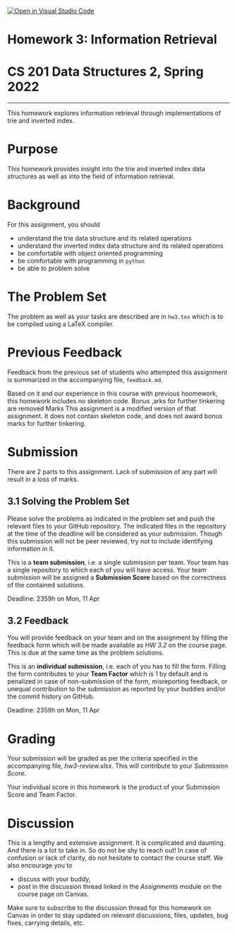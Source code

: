 [![Open in Visual Studio Code](https://classroom.github.com/assets/open-in-vscode-f059dc9a6f8d3a56e377f745f24479a46679e63a5d9fe6f495e02850cd0d8118.svg)](https://classroom.github.com/online_ide?assignment_repo_id=7457657&assignment_repo_type=AssignmentRepo)
# Homework 3: Information Retrieval
# CS 201 Data Structures 2, Spring 2022
-----

This homework explores information retrieval through implementations of trie and inverted index.

# Purpose

This homework provides insight into the trie and inverted index data structures as well as into the field of information retrieval.

# Background

For this assignment, you should
- understand the trie data structure and its related operations
- understand the inverted index data structure and its related operations
- be comfortable with object oriented programming
- be comfortable with programming in  `python`
- be able to problem solve

# The Problem Set

The problem as well as your tasks are described are in `hw3.tex` which is to be compiled using a LaTeX compiler.

# Previous Feedback

Feedback from the previous set of students who attempted this assignment is summarized in the accompanying file, `feedback.md`. 

Based on it and our experience in this course with previous hoomework, this homework includes no skeleton code. Bonus ,arks for further tinkering are removed Marks 
This assignment is a modified version of that assignment. It does not contain skeleton code, and does not award bonus marks for further tinkering.

# Submission

There are 2 parts to this assignment. Lack of submission of any part will result in a loss of marks.

## 3.1 Solving the Problem Set

Please solve the problems as indicated in the problem set and push the relevant files to your GitHub repository. The indicated files in the repository at the time of the deadline will be considered as your submission. Though this submission will not be peer reviewed, try not to include identifying information in it.

This is a __team submission__, i.e. a single submission per team. Your team has a single repository to which each of you will have access. Your team submission will be assigned a __Submission Score__ based on the correctness of the contained solutions.

Deadline: 2359h on Mon, 11 Apr

## 3.2 Feedback

You will provide feedback on your team and on the assignment by filling the feedback form which will be made available as _HW 3.2_ on the course page. This is due at the same time as the problem solutions.

This is an __individual submission__, i.e. each of you has to fill the form. Filling the form contributes to your __Team Factor__ which is 1 by default and is penalized in case of non-submission of the form,  misreporting feedback, or unequal contribution to the submission as reported by your buddies and/or the commit history on GitHub.

Deadline: 2359h on Mon, 11 Apr

# Grading

Your submission will be graded as per the criteria specified in the accompanying file, _hw3-review.xlsx_. This will contribute to your _Submission Score_.

Your individual score in this homework is the product of your Submission Score and Team Factor.

# Discussion

This is a lengthy and extensive assignment. It is complicated and daunting. And there is a lot to take in. So do not be shy to reach out! In case of confusion or lack of clarity, do not hesitate to contact the course staff. We also encourage you to

- discuss with your buddy,
- post in the discussion thread linked in the _Assignments_ module on the course page on Canvas.

Make sure to subscribe to the discussion thread for this homework on Canvas in order to stay updated on relevant discussions, files, updates, bug fixes, carrying details, etc.

